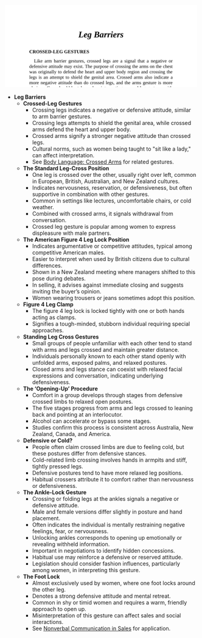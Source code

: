 ![BL-ch07-leg-barriers](BL-ch07-leg-barriers.best.png)

- **Leg Barriers**
  - **Crossed-Leg Gestures**
    - Crossing legs indicates a negative or defensive attitude, similar to arm barrier gestures.
    - Crossing legs attempts to shield the genital area, while crossed arms defend the heart and upper body.
    - Crossed arms signify a stronger negative attitude than crossed legs.
    - Cultural norms, such as women being taught to "sit like a lady," can affect interpretation.
    - See [Body Language: Crossed Arms](https://www.psychologytoday.com/us/basics/body-language) for related gestures.
  - **The Standard Leg-Cross Position**
    - One leg is crossed over the other, usually right over left, common in European, British, Australian, and New Zealand cultures.
    - Indicates nervousness, reservation, or defensiveness, but often supportive in combination with other gestures.
    - Common in settings like lectures, uncomfortable chairs, or cold weather.
    - Combined with crossed arms, it signals withdrawal from conversation.
    - Crossed leg gesture is popular among women to express displeasure with male partners.
  - **The American Figure 4 Leg Lock Position**
    - Indicates argumentative or competitive attitudes, typical among competitive American males.
    - Easier to interpret when used by British citizens due to cultural differences.
    - Shown in a New Zealand meeting where managers shifted to this pose during debates.
    - In selling, it advises against immediate closing and suggests inviting the buyer’s opinion.
    - Women wearing trousers or jeans sometimes adopt this position.
  - **Figure 4 Leg Clamp**
    - The figure 4 leg lock is locked tightly with one or both hands acting as clamps.
    - Signifies a tough-minded, stubborn individual requiring special approaches.
  - **Standing Leg Cross Gestures**
    - Small groups of people unfamiliar with each other tend to stand with arms and legs crossed and maintain greater distance.
    - Individuals personally known to each other stand openly with unfolded arms, exposed palms, and relaxed postures.
    - Closed arms and legs stance can coexist with relaxed facial expressions and conversation, indicating underlying defensiveness.
  - **The ‘Opening-Up’ Procedure**
    - Comfort in a group develops through stages from defensive crossed limbs to relaxed open postures.
    - The five stages progress from arms and legs crossed to leaning back and pointing at an interlocutor.
    - Alcohol can accelerate or bypass some stages.
    - Studies confirm this process is consistent across Australia, New Zealand, Canada, and America.
  - **Defensive or Cold?**
    - People often claim crossed limbs are due to feeling cold, but these postures differ from defensive stances.
    - Cold-related limb crossing involves hands in armpits and stiff, tightly pressed legs.
    - Defensive postures tend to have more relaxed leg positions.
    - Habitual crossers attribute it to comfort rather than nervousness or defensiveness.
  - **The Ankle-Lock Gesture**
    - Crossing or folding legs at the ankles signals a negative or defensive attitude.
    - Male and female versions differ slightly in posture and hand placement.
    - Often indicates the individual is mentally restraining negative feelings, fear, or nervousness.
    - Unlocking ankles corresponds to opening up emotionally or revealing withheld information.
    - Important in negotiations to identify hidden concessions.
    - Habitual use may reinforce a defensive or reserved attitude.
    - Legislation should consider fashion influences, particularly among women, in interpreting this gesture.
  - **The Foot Lock**
    - Almost exclusively used by women, where one foot locks around the other leg.
    - Denotes a strong defensive attitude and mental retreat.
    - Common in shy or timid women and requires a warm, friendly approach to open up.
    - Misinterpretation of this gesture can affect sales and social interactions.
    - See [Nonverbal Communication in Sales](https://hbr.org/2015/04/what-salespeople-can-learn-from-body-language) for application.
